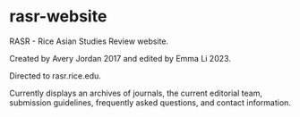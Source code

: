 # rasr-website
RASR - Rice Asian Studies Review website.

Created by Avery Jordan 2017 and edited by Emma Li 2023.

Directed to rasr.rice.edu.

Currently displays an archives of journals, the current editorial team, 
submission guidelines, frequently asked questions, and contact information.
